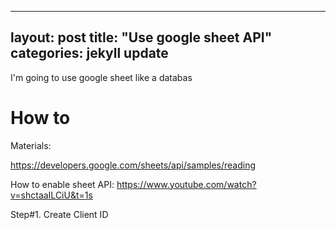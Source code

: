 
---
layout: post
title:  "Use google sheet API"
categories: jekyll update
---

I'm going to use google sheet like a databas

# How to

Materials:

https://developers.google.com/sheets/api/samples/reading

How to enable sheet API: https://www.youtube.com/watch?v=shctaaILCiU&t=1s

Step#1. Create Client ID
